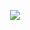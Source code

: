 <p align="center">
  <a href="https://github.com/sirin-koca">
    <img src="https://skillicons.dev/icons?i=html,css,js,bootstrap,jquery,java,python,git,mysql,vscode,spring,linux,kubernetes,docker,c" />
  </a>
</p>

<!----------------------------------------------------------------
[![Sirin's GitHub stats](https://github-readme-stats.vercel.app/api?username=sirin-koca&count_private=true&title_color=FF00FF&show_icons=true")](https://github.com/sirin-koca)
------------------------------------------------------------------

**sirin-koca/sirin-koca** is a ✨ _special_ ✨ repository because its `README.md` (this file) appears on your GitHub profile.

Here are some ideas to get you started:

- 🔭 I’m currently working on a small JavaScript and SQL project
- 🌱 I’m currently learning JS, SQL, NoSQL, DBMS, OOP-
- 🤔 I’m looking for help with JavaFX
- 💬 Ask me about anything
- ⚡ Fun fact: I adore my dog! :D
-->
